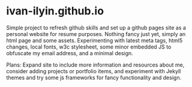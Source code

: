 # ivan-ilyin.github.io

Simple project to refresh github skills and set up a github pages site as a personal website for resume purposes.
Nothing fancy just yet, simply an html page and some assets.
Experimenting with latest meta tags, html5 changes, local fonts, w3c stylesheet, some minor embedded JS to obfuscate my email address, and a minimal design.

Plans: Expand site to include more information and resources about me, consider adding projects or portfolio items, and experiment with Jekyll themes and try some js frameworks for fancy functionality and design.
